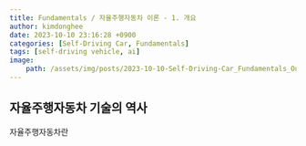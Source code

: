 ```yaml
---
title: Fundamentals / 자율주행자동차 이론 - 1. 개요
author: kimdonghee
date: 2023-10-10 23:16:28 +0900
categories: [Self-Driving Car, Fundamentals]
tags: [self-driving vehicle, ai]
image:
    path: /assets/img/posts/2023-10-10-Self-Driving-Car_Fundamentals_Outline/preview.jpg
---
```


## **자율주행자동차 기술의 역사**

자율주행자동차란